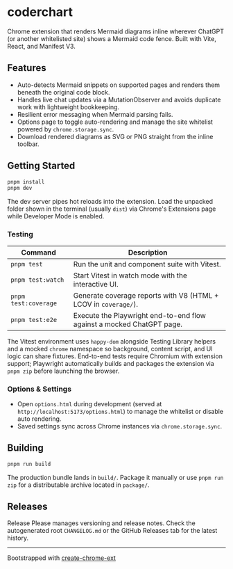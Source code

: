 # coderchart

Chrome extension that renders Mermaid diagrams inline wherever ChatGPT (or another whitelisted site) shows a Mermaid code fence. Built with Vite, React, and Manifest V3.

## Features

- Auto-detects Mermaid snippets on supported pages and renders them beneath the original code block.
- Handles live chat updates via a MutationObserver and avoids duplicate work with lightweight bookkeeping.
- Resilient error messaging when Mermaid parsing fails.
- Options page to toggle auto-rendering and manage the site whitelist powered by `chrome.storage.sync`.
- Download rendered diagrams as SVG or PNG straight from the inline toolbar.

## Getting Started

```bash
pnpm install
pnpm dev
```

The dev server pipes hot reloads into the extension. Load the unpacked folder shown in the terminal (usually `dist`) via Chrome's Extensions page while Developer Mode is enabled.

### Testing

| Command | Description |
| --- | --- |
| `pnpm test` | Run the unit and component suite with Vitest. |
| `pnpm test:watch` | Start Vitest in watch mode with the interactive UI. |
| `pnpm test:coverage` | Generate coverage reports with V8 (HTML + LCOV in `coverage/`). |
| `pnpm test:e2e` | Execute the Playwright end-to-end flow against a mocked ChatGPT page. |

The Vitest environment uses `happy-dom` alongside Testing Library helpers and a mocked `chrome` namespace so background, content script, and UI logic can share fixtures. End-to-end tests require Chromium with extension support; Playwright automatically builds and packages the extension via `pnpm zip` before launching the browser.

### Options & Settings

- Open `options.html` during development (served at `http://localhost:5173/options.html`) to manage the whitelist or disable auto rendering.
- Saved settings sync across Chrome instances via `chrome.storage.sync`.

## Building

```bash
pnpm run build
```

The production bundle lands in `build/`. Package it manually or use `pnpm run zip` for a distributable archive located in `package/`.

## Releases

Release Please manages versioning and release notes. Check the autogenerated root `CHANGELOG.md` or the GitHub Releases tab for the latest history.

---

Bootstrapped with [create-chrome-ext](https://github.com/guocaoyi/create-chrome-ext)
